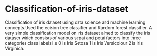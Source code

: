 # Classification-of-iris-dataset
Classification of iris dataset using data science and machine learning concepts.Used the ecision tree classifier and 
Random forest classifier.
A very simple classification model on iris dataset aimed to classify the iris dataset which consists of various sepal and petal factors into
three categories class labels i.e 
0 is Iris Setosa
1 is Iris Versicolour
2 is Iris Virginica.
